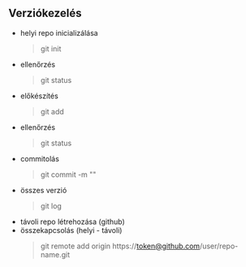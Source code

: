 ## Verziókezelés
- helyi repo inicializálása
    > git init
- ellenőrzés
    > git status
- előkészítés
    > git add
- ellenőrzés
    > git status
- commitolás
    > git commit -m ""
- összes verzió
    > git log
- távoli repo létrehozása (github)
- összekapcsolás (helyi - távoli)
    > git remote add origin https://token@github.com/user/repo-name.git